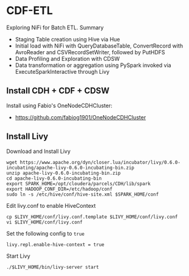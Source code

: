 # CDF-ETL

Exploring NiFi for Batch ETL. Summary

- Staging Table creation using Hive via Hue
- Initial load with NiFi with QueryDatabaseTable, ConvertRecord with AvroReader and CSVRecordSetWriter, followed by PutHDFS
- Data Profiling and Exploration with CDSW
- Data transformation or aggregation using PySpark invoked via ExecuteSparkInteractive through Livy

## Install CDH + CDF + CDSW

Install using Fabio's OneNodeCDHCluster:
- https://github.com/fabiog1901/OneNodeCDHCluster

## Install Livy

Download and Install Livy
```
wget https://www.apache.org/dyn/closer.lua/incubator/livy/0.6.0-incubating/apache-livy-0.6.0-incubating-bin.zip
unzip apache-livy-0.6.0-incubating-bin.zip
cd apache-livy-0.6.0-incubating-bin
export SPARK_HOME=/opt/cloudera/parcels/CDH/lib/spark
export HADOOP_CONF_DIR=/etc/hadoop/conf
sudo ln -s /etc/hive/conf/hive-site.xml $SPARK_HOME/conf
```

Edit livy.conf to enable HiveContext
```
cp $LIVY_HOME/conf/livy.conf.template $LIVY_HOME/conf/livy.conf
vi $LIVY_HOME/conf/livy.conf
```

Set the following config to `true`
```
livy.repl.enable-hive-context = true
```

Start Livy
```
./$LIVY_HOME/bin/livy-server start
```
